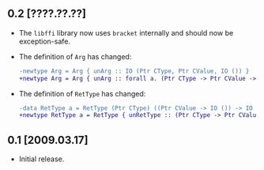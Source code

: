 ## 0.2 [????.??.??]
* The `libffi` library now uses `bracket` internally and should now be
  exception-safe.
* The definition of `Arg` has changed:

  ```diff
  -newtype Arg = Arg { unArg :: IO (Ptr CType, Ptr CValue, IO ()) }
  +newtype Arg = Arg { unArg :: forall a. (Ptr CType -> Ptr CValue -> IO a) -> IO a }
  ```
* The definition of `RetType` has changed:
  ```diff
  -data RetType a = RetType (Ptr CType) ((Ptr CValue -> IO ()) -> IO a)
  +newtype RetType a = RetType { unRetType :: (Ptr CType -> Ptr CValue -> IO ()) -> IO a }
  ```

## 0.1 [2009.03.17]
* Initial release.
